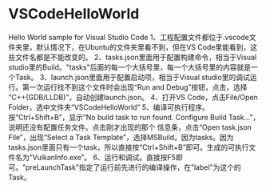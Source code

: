 # VSCodeHelloWorld
Hello World sample for Visual Studio Code
1、工程配置文件都位于.vscode文件夹里，默认情况下，在Ubuntu的文件夹里看不到，但在VS Code里能看到，这些文件名都是不能改变的。
2、tasks.json里面用于配置构建命令，相当于Visual studio里的Build。"tasks"后面的每一个大括号里，每一个大括号里的内容就是一个Task。
3、launch.json里面用于配置启动项，相当于Visual studio里的调试运行。第一次运行找不到这个文件时会出现“Run and Debug”按钮，点击，选择
“C++(GDB/LLDB)”，自动创建launch.json。
4、打开VS Code，点击File/Open Folder，选中文件夹“VSCodeHelloWorld”
5、编译可执行程序。按“Ctrl+Shift+B”，显示“No build task to run found. Configure Build Task...”，说明还没有配置任务文件。点击刚才出现的那个
信息条，点击“Open task.json File”，出现“Select a Task Template”，选择MSBuild。因为tasks。因为tasks.json里面只有一个task，所以直接按“Ctrl+Shift+B”即可。生成的可执行文件名为“VulkanInfo.exe”。
6、运行和调试。直接按F5即可。"preLaunchTask"指定了运行前先进行的编译操作，在"label"为这个的Task。